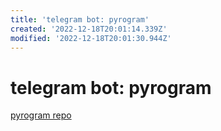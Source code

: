 ```yaml
---
title: 'telegram bot: pyrogram'
created: '2022-12-18T20:01:14.339Z'
modified: '2022-12-18T20:01:30.944Z'
---
```


# telegram bot: pyrogram

[pyrogram repo](https://github.com/pyrogram/pyrogram)
